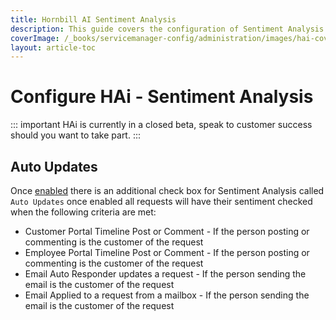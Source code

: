 ```yaml
---
title: Hornbill AI Sentiment Analysis
description: This guide covers the configuration of Sentiment Analysis for HAi (Hornbill AI) within your environment. .
coverImage: /_books/servicemanager-config/administration/images/hai-cover.jpg
layout: article-toc
---
```


# Configure HAi - Sentiment Analysis

::: important
HAi is currently in a closed beta, speak to customer success should you want to take part.
:::

## Auto Updates

Once [enabled](/servicemanager-config/administration/hai#enabling-hai-features) there is an additional check box for Sentiment Analysis called ```Auto Updates``` once enabled all requests will have their sentiment checked when the following criteria are met:

* Customer Portal Timeline Post or Comment - If the person posting or commenting is the customer of the request
* Employee Portal Timeline Post or Comment - If the person posting or commenting is the customer of the request
* Email Auto Responder updates a request - If the person sending the email is the customer of the request
* Email Applied to a request from a mailbox - If the person sending the email is the customer of the request
